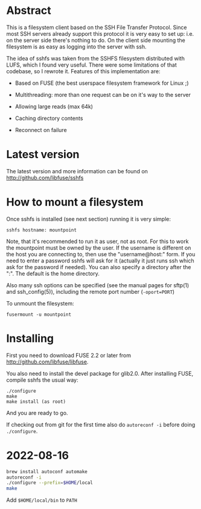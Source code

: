 Abstract
========

This is a filesystem client based on the SSH File Transfer Protocol.
Since most SSH servers already support this protocol it is very easy
to set up: i.e. on the server side there's nothing to do.  On the
client side mounting the filesystem is as easy as logging into the
server with ssh.

The idea of sshfs was taken from the SSHFS filesystem distributed with
LUFS, which I found very useful.  There were some limitations of that
codebase, so I rewrote it.  Features of this implementation are:

  - Based on FUSE (the best userspace filesystem framework for Linux ;)

  - Multithreading: more than one request can be on it's way to the
    server

  - Allowing large reads (max 64k)

  - Caching directory contents

  - Reconnect on failure

Latest version
==============

The latest version and more information can be found on
http://github.com/libfuse/sshfs


How to mount a filesystem
=========================

Once sshfs is installed (see next section) running it is very simple:

    sshfs hostname: mountpoint

Note, that it's recommended to run it as user, not as root.  For this
to work the mountpoint must be owned by the user.  If the username is
different on the host you are connecting to, then use the
"username@host:" form.  If you need to enter a password sshfs will ask
for it (actually it just runs ssh which ask for the password if
needed).  You can also specify a directory after the ":".  The default
is the home directory.

Also many ssh options can be specified (see the manual pages for
sftp(1) and ssh_config(5)), including the remote port number
(`-oport=PORT`)

To unmount the filesystem:

    fusermount -u mountpoint


Installing
==========

First you need to download FUSE 2.2 or later from
http://github.com/libfuse/libfuse.

You also need to install the devel package for glib2.0.  After
installing FUSE, compile sshfs the usual way:

    ./configure
    make
    make install (as root)

And you are ready to go.

If checking out from git for the first time also do `autoreconf -i`
before doing `./configure`.

2022-08-16
==========

```bash
brew install autoconf automake
autoreconf -i
./configure --prefix=$HOME/local
make
```

Add `$HOME/local/bin` to `PATH`
